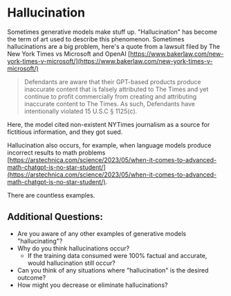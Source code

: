# Hallucination

Sometimes generative models make stuff up. "Hallucination" has become the term of art used to describe this phenomenon. Sometimes hallucinations are a big problem, here's a quote from a lawsuit filed by The New York Times vs Microsoft and OpenAI [https://www.bakerlaw.com/new-york-times-v-microsoft/](https://www.bakerlaw.com/new-york-times-v-microsoft/)

> Defendants are aware that their GPT-based products produce inaccurate content that is falsely attributed to The Times and yet continue to profit commercially from creating and attributing inaccurate content to The Times. As such, Defendants have intentionally violated 15 U.S.C § 1125(c).

Here, the model cited non-existent NYTimes journalism as a source for fictitious information, and they got sued.

Hallucination also occurs, for example, when language models produce incorrect results to math problems [https://arstechnica.com/science/2023/05/when-it-comes-to-advanced-math-chatgpt-is-no-star-student/](https://arstechnica.com/science/2023/05/when-it-comes-to-advanced-math-chatgpt-is-no-star-student/). 

There are countless examples.

## Additional Questions:

* Are you aware of any other examples of generative models "hallucinating"?
* Why do you think hallucinations occur?
    * If the training data consumed were 100% factual and accurate, would hallucination still occur?
* Can you think of any situations where "hallucination" is the desired outcome?
* How might you decrease or eliminate hallucinations?

